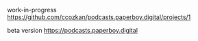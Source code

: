 work-in-progress https://github.com/ccozkan/podcasts.paperboy.digital/projects/1

beta version https://podcasts.paperboy.digital
